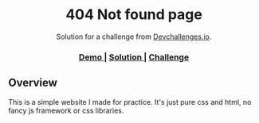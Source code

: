 <!-- Please update value in the {}  -->

<h1 align="center">404 Not found page</h1>

<div align="center">
   Solution for a challenge from  <a href="http://devchallenges.io" target="_blank">Devchallenges.io</a>.
</div>

<div align="center">
  <h3>
    <a href="https://agitated-noyce-c738a0.netlify.app/">
      Demo
    </a>
    <span> | </span>
    <a href="https://devchallenges.io/solutions/GTElWj5frAKEgo7q0YSF">
      Solution
    </a>
    <span> | </span>
    <a href="https://devchallenges.io/challenges/wBunSb7FPrIepJZAg0sY">
      Challenge
    </a>
  </h3>
</div>

## Overview

This is a simple website I made for practice. It's just pure css and html, no fancy js framework or css libraries.
